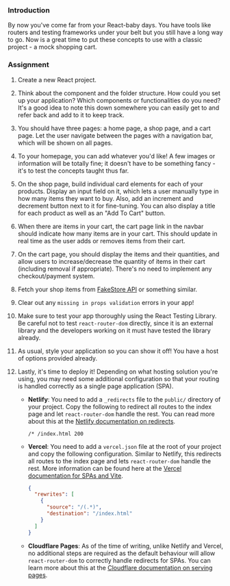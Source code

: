 ### Introduction

By now you've come far from your React-baby days. You have tools like routers and testing frameworks under your belt but you still have a long way to go. Now is a great time to put these concepts to use with a classic project - a mock shopping cart.

### Assignment

<div class="lesson-content__panel" markdown="1">

1. Create a new React project.
1. Think about the component and the folder structure. How could you set up your application? Which components or functionalities do you need? It's a good idea to note this down somewhere you can easily get to and refer back and add to it to keep track.
1. You should have three pages: a home page, a shop page, and a cart page. Let the user navigate between the pages with a navigation bar, which will be shown on all pages.
1. To your homepage, you can add whatever you'd like! A few images or information will be totally fine; it doesn't have to be something fancy - it's to test the concepts taught thus far.
1. On the shop page, build individual card elements for each of your products. Display an input field on it, which lets a user manually type in how many items they want to buy. Also, add an increment and decrement button next to it for fine-tuning. You can also display a title for each product as well as an "Add To Cart" button.
1. When there are items in your cart, the cart page link in the navbar should indicate how many items are in your cart. This should update in real time as the user adds or removes items from their cart.
1. On the cart page, you should display the items and their quantities, and allow users to increase/decrease the quantity of items in their cart (including removal if appropriate). There's no need to implement any checkout/payment system.
1. Fetch your shop items from [FakeStore API](https://fakestoreapi.com) or something similar.
1. Clear out any `missing in props validation` errors in your app!
1. Make sure to test your app thoroughly using the React Testing Library. Be careful not to test `react-router-dom` directly, since it is an external library and the developers working on it must have tested the library already.
1. As usual, style your application so you can show it off! You have a host of options provided already.
1. Lastly, it's time to deploy it! Depending on what hosting solution you're using, you may need some additional configuration so that your routing is handled correctly as a single page application (SPA).

   - **Netlify**: You need to add a `_redirects` file to the `public/` directory of your project. Copy the following to redirect all routes to the index page and let `react-router-dom` handle the rest. You can read more about this at the [Netlify documentation on redirects](https://docs.netlify.com/routing/redirects/).

     ```text
     /* /index.html 200
     ```

   - **Vercel**: You need to add a `vercel.json` file at the root of your project and copy the following configuration. Similar to Netlify, this redirects all routes to the index page and lets `react-router-dom` handle the rest. More information can be found here at the [Vercel documentation for SPAs and Vite](https://vercel.com/docs/frameworks/vite#using-vite-to-make-spas).

     ```json
     {
       "rewrites": [
         {
           "source": "/(.*)",
           "destination": "/index.html"
         }
       ]
     }
     ```

   - **Cloudflare Pages**: As of the time of writing, unlike Netlify and Vercel, no additional steps are required as the default behaviour will allow `react-router-dom` to correctly handle redirects for SPAs. You can learn more about this at the [Cloudflare documentation on serving pages](https://developers.cloudflare.com/pages/platform/serving-pages/).

</div>
